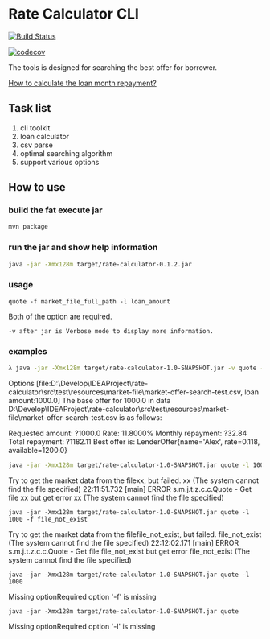 # Rate Calculator CLI

[![Build Status](https://travis-ci.org/xmeng1/rate-calculator.svg?branch=master)](https://travis-ci.org/xmeng1/rate-calculator)

[![codecov](https://codecov.io/gh/xmeng1/rate-calculator/branch/master/graph/badge.svg)](https://codecov.io/gh/xmeng1/rate-calculator)

The tools is designed for searching the best offer for borrower.

[How to calculate the loan month repayment?](https://notes.mengxin.science/2018/07/07/how-to-calculate-the-loan-repayment/)

## Task list

1. cli toolkit
2. loan calculator
3. csv parse
4. optimal searching algorithm
5. support various options

## How to use

### build the fat execute jar

```bash
mvn package
```

### run the jar and show help information

```bash
java -jar -Xmx128m target/rate-calculator-0.1.2.jar
```

### usage

```
quote -f market_file_full_path -l loan_amount
```

Both of the option are required.


```
-v after jar is Verbose mode to display more information.
```

### examples

```bash
λ java -jar -Xmx128m target/rate-calculator-1.0-SNAPSHOT.jar -v quote -l 1000 -f D:\Develop\IDEAProject\rate-calculator\src\test\resources\market- file\market-offer-search-test.csv
```

Options [file:D:\Develop\IDEAProject\rate-calculator\src\test\resources\market-file\market-offer-search-test.csv, loan amount:1000.0]
The base offer for 1000.0 in data D:\Develop\IDEAProject\rate-calculator\src\test\resources\market-file\market-offer-search-test.csv is as follows:

Requested amount:       ?1000.0
Rate:                           11.8000%
Monthly repayment:      ?32.84
Total repayment:        ?1182.11
Best offer is:  LenderOffer{name='Alex', rate=0.118, available=1200.0}

```bash
java -jar -Xmx128m target/rate-calculator-1.0-SNAPSHOT.jar quote -l 1000 -f xx
```
Try to get the market data from the filexx, but failed. xx (The system cannot find the file specified)
22:11:51.732 [main] ERROR s.m.j.t.z.c.c.Quote - Get file xx but get error xx (The system cannot find the file specified)

```
java -jar -Xmx128m target/rate-calculator-1.0-SNAPSHOT.jar quote -l 1000 -f file_not_exist
```
Try to get the market data from the filefile_not_exist, but failed. file_not_exist (The system cannot find the file specified)
22:12:02.171 [main] ERROR s.m.j.t.z.c.c.Quote - Get file file_not_exist but get error file_not_exist (The system cannot find the file specified)

```
java -jar -Xmx128m target/rate-calculator-1.0-SNAPSHOT.jar quote -l 1000
```
Missing optionRequired option '-f' is missing

```
java -jar -Xmx128m target/rate-calculator-1.0-SNAPSHOT.jar quote
```
Missing optionRequired option '-l' is missing 

